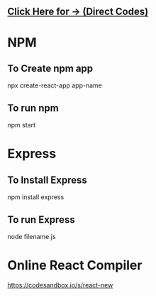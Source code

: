 ## [Click Here for -> (Direct Codes)](https://github.com/CSE-Helper/fsd-lab/tree/main/Codes)

# NPM
## To Create npm app
npx create-react-app app-name
## To run npm
npm start

# Express
## To Install Express
npm install express
## To run Express
node filename.js

# Online React Compiler
https://codesandbox.io/s/react-new
